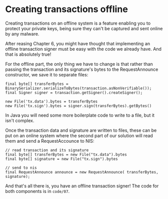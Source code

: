 # Creating transactions offline

Creating transactions on an offline system is a feature enabling you to protect your
private keys, being sure they can't be captured and sent online by any malware.

After reasing Chapter 6, you might have thought that implementing an offline transaction signer
must be easy with the code we already have. And that is absolutely true!

For the offline part, the only thing we have to change is that rather than passing the 
transaction and its signature's bytes to the RequestAnnounce constructor, we save it to 
separate files:

```
final byte[] transferBytes = BinarySerializer.serializeToBytes(transaction.asNonVerifiable());
final Signer signer = transaction.getSigner().createSigner();

new File('tx.data').bytes = transferBytes
new File('tx.sign').bytes = signer.sign(transferBytes).getBytes()
```

In Java you will need some more boilerplate code to write to a file, but it isn't complex.

Once the transaction data and signature are written to files, these can be put on an online system
where the second part of our solution will read them and send a RequestAccounce to NIS:
```
// read transaction and its signature
final byte[] transferBytes = new File("tx.data").bytes
final byte[] signature = new File("tx.sign").bytes

// send to nis
final RequestAnnounce announce = new RequestAnnounce( transferBytes, signature);

```

And that's all there is, you have an offline transaction signer!
The code for both components is in `code/07`.
